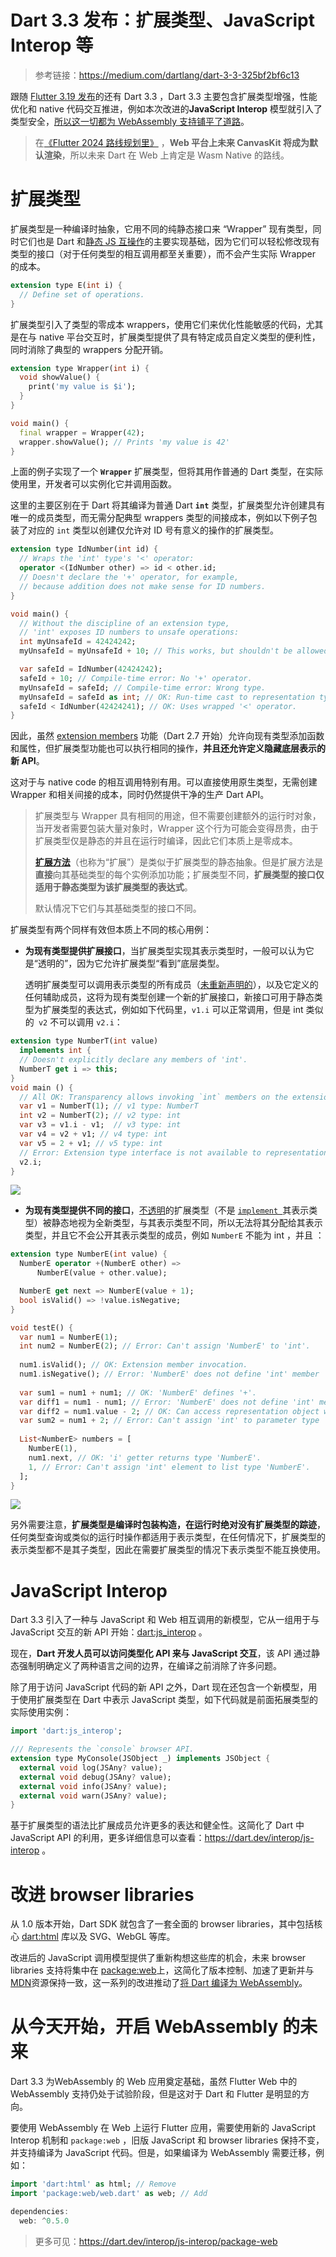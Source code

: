 # Dart 3.3 发布：扩展类型、JavaScript Interop 等

> 参考链接：https://medium.com/dartlang/dart-3-3-325bf2bf6c13

跟随 [Flutter 3.19 发布](https://juejin.cn/post/7334503381200781363)的还有 Dart 3.3 ，Dart 3.3 主要包含扩展类型增强，性能优化和 native 代码交互推进，例如本次改进的**JavaScript Interop** 模型就引入了类型安全，[所以这一切都为 WebAssembly 支持铺平了道路](https://juejin.cn/post/7232164444985622588)。

>在[《Flutter 2024 路线规划里》](https://juejin.cn/post/7335067315452428297) ，**Web 平台上未来  CanvasKit 将成为默认渲染**，所以未来 Dart 在 Web 上肯定是 Wasm Native 的路线。



# 扩展类型

扩展类型是一种编译时抽象，它用不同的纯静态接口来 “Wrapper” 现有类型，同时它们也是 Dart 和[静态 JS 互操作](https://dart.dev/go/next-gen-js-interop)的主要实现基础，因为它们可以轻松修改现有类型的接口（对于任何类型的相互调用都至关重要），而不会产生实际 Wrapper 的成本。

```dart
extension type E(int i) {
  // Define set of operations.
}
```

扩展类型引入了类型的零成本 wrappers，使用它们来优化性能敏感的代码，尤其是在与 native 平台交互时，扩展类型提供了具有特定成员自定义类型的便利性，同时消除了典型的 wrappers 分配开销。

```dart
extension type Wrapper(int i) {
  void showValue() {
    print('my value is $i');
  }
}

void main() {
  final wrapper = Wrapper(42);
  wrapper.showValue(); // Prints 'my value is 42'
}
```

上面的例子实现了一个 **`Wrapper`** 扩展类型，但将其用作普通的 Dart 类型，在实际使用里，开发者可以实例化它并调用函数。

这里的主要区别在于 Dart 将其编译为普通 Dart **`int`** 类型，扩展类型允许创建具有唯一的成员类型，而无需分配典型 wrappers 类型的间接成本，例如以下例子包装了对应的 `int` 类型以创建仅允许对 ID 号有意义的操作的扩展类型。

```dart
extension type IdNumber(int id) {
  // Wraps the 'int' type's '<' operator:
  operator <(IdNumber other) => id < other.id;
  // Doesn't declare the '+' operator, for example,
  // because addition does not make sense for ID numbers.
}

void main() {
  // Without the discipline of an extension type,
  // 'int' exposes ID numbers to unsafe operations:
  int myUnsafeId = 42424242;
  myUnsafeId = myUnsafeId + 10; // This works, but shouldn't be allowed for IDs.

  var safeId = IdNumber(42424242);
  safeId + 10; // Compile-time error: No '+' operator.
  myUnsafeId = safeId; // Compile-time error: Wrong type.
  myUnsafeId = safeId as int; // OK: Run-time cast to representation type.
  safeId < IdNumber(42424241); // OK: Uses wrapped '<' operator.
}
```

因此，虽然  [extension members](https://dart.dev/language/extension-methods)  功能（Dart 2.7 开始）允许向现有类型添加函数和属性，但扩展类型功能也可以执行相同的操作，**并且还允许定义隐藏底层表示的新 API**。

这对于与 native code 的相互调用特别有用。可以直接使用原生类型，无需创建 Wrapper 和相关间接的成本，同时仍然提供干净的生产 Dart API。

> 扩展类型与 Wrapper 具有相同的用途，但不需要创建额外的运行时对象，当开发者需要包装大量对象时，Wrapper 这个行为可能会变得昂贵，由于扩展类型仅是静态的并且在运行时编译，因此它们本质上是零成本。
>
> [**扩展方法**](https://dart.dev/language/extension-methods)（也称为“扩展”）是类似于扩展类型的静态抽象。但是扩展方法是**直接**向其基础类型的每个实例添加功能；扩展类型不同，**扩展类型的接口仅适用于静态类型为该扩展类型的表达式**。
>
> 默认情况下它们与其基础类型的接口不同。

扩展类型有两个同样有效但本质上不同的核心用例：

- **为现有类型提供扩展接口**，当扩展类型实现其表示类型时，一般可以认为它是“透明的”，因为它允许扩展类型“看到”底层类型。

  透明扩展类型可以调用表示类型的所有成员（[未重新声明的](https://dart.dev/language/extension-types#redeclare)），以及它定义的任何辅助成员，这将为现有类型创建一个新的扩展接口，新接口可用于静态类型为扩展类型的表达式，例如如下代码里，`v1.i` 可以正常调用，但是 int 类似的` v2` 不可以调用 `v2.i`：

```dart
extension type NumberT(int value) 
  implements int {
  // Doesn't explicitly declare any members of 'int'.
  NumberT get i => this;
}
void main () {
  // All OK: Transparency allows invoking `int` members on the extension type:
  var v1 = NumberT(1); // v1 type: NumberT
  int v2 = NumberT(2); // v2 type: int
  var v3 = v1.i - v1;  // v3 type: int
  var v4 = v2 + v1; // v4 type: int
  var v5 = 2 + v1; // v5 type: int
  // Error: Extension type interface is not available to representation type
  v2.i;
}
```
![](http://img.cdn.guoshuyu.cn/20240216_Dart-303/image1.png)

- **为现有类型提供不同的接口**，[不透明](https://dart.dev/language/extension-types#transparency)的扩展类型（不是 [`implement `](https://dart.dev/language/extension-types#implements)其表示类型）被静态地视为全新类型，与其表示类型不同，所以无法将其分配给其表示类型，并且它不会公开其表示类型的成员，例如 `NumberE` 不能为 int ，并且 ：

```dart
extension type NumberE(int value) {
  NumberE operator +(NumberE other) =>
      NumberE(value + other.value);

  NumberE get next => NumberE(value + 1);
  bool isValid() => !value.isNegative;
}

void testE() { 
  var num1 = NumberE(1);
  int num2 = NumberE(2); // Error: Can't assign 'NumberE' to 'int'.
  
  num1.isValid(); // OK: Extension member invocation.
  num1.isNegative(); // Error: 'NumberE' does not define 'int' member 'isNegative'.
  
  var sum1 = num1 + num1; // OK: 'NumberE' defines '+'.
  var diff1 = num1 - num1; // Error: 'NumberE' does not define 'int' member '-'.
  var diff2 = num1.value - 2; // OK: Can access representation object with reference.
  var sum2 = num1 + 2; // Error: Can't assign 'int' to parameter type 'NumberE'. 
  
  List<NumberE> numbers = [
    NumberE(1), 
    num1.next, // OK: 'i' getter returns type 'NumberE'.
    1, // Error: Can't assign 'int' element to list type 'NumberE'.
  ];
}
```

  ![](http://img.cdn.guoshuyu.cn/20240216_Dart-303/image2.png)

另外需要注意，**扩展类型是编译时包装构造，在运行时绝对没有扩展类型的踪迹**，任何类型查询或类似的运行时操作都适用于表示类型，在任何情况下，扩展类型的表示类型都不是其子类型，因此在需要扩展类型的情况下表示类型不能互换使用。

# JavaScript Interop 

Dart 3.3 引入了一种与 JavaScript 和 Web 相互调用的新模型，它从一组用于与 JavaScript 交互的新 API 开始：[dart:js_interop](https://api.dart.dev/dart-js_interop/dart-js_interop-library.html) 。

现在，**Dart 开发人员可以访问类型化 API 来与 JavaScript 交互**，该 API 通过静态强制明确定义了两种语言之间的边界，在编译之前消除了许多问题。

除了用于访问  JavaScript 代码的新 API 之外，Dart 现在还包含一个新模型，用于使用扩展类型在 Dart 中表示 JavaScript 类型，如下代码就是前面拓展类型的实际使用实例：

```dart
import 'dart:js_interop';

/// Represents the `console` browser API.
extension type MyConsole(JSObject _) implements JSObject {
  external void log(JSAny? value);
  external void debug(JSAny? value);
  external void info(JSAny? value);
  external void warn(JSAny? value);
}
```

基于扩展类型的语法比扩展成员允许更多的表达和健全性。这简化了 Dart 中 JavaScript API 的利用，更多详细信息可以查看：https://dart.dev/interop/js-interop 。

# 改进 browser libraries

从 1.0 版本开始，Dart SDK 就包含了一套全面的 browser libraries，其中包括核心 [dart:html](https://api.dart.dev/dart-html/dart-html-library.html) 库以及 SVG、WebGL 等库。

改进后的 JavaScript 调用模型提供了重新构想这些库的机会，未来 browser libraries 支持将集中在 [package:web](https://pub.dev/packages/web)上，这简化了版本控制、加速了更新并与[MDN](https://developer.mozilla.org/)资源保持一致，这一系列的改进推动了[将 Dart 编译为 WebAssembly](https://juejin.cn/post/7232164444985622588)。

# 从今天开始，开启 WebAssembly 的未来

Dart 3.3 为WebAssembly 的 Web 应用奠定基础，虽然 Flutter Web 中的 WebAssembly 支持仍处于试验阶段，但是这对于 Dart 和 Flutter 是明显的方向。

要使用 WebAssembly 在 Web 上运行 Flutter 应用，需要使用新的 JavaScript Interop 机制和 `package:web` ，旧版 JavaScript 和 browser libraries 保持不变，并支持编译为 JavaScript 代码。但是，如果编译为 WebAssembly 需要迁移，例如：

```dart
import 'dart:html' as html; // Remove
import 'package:web/web.dart' as web; // Add

dependencies:
  web: ^0.5.0
```

>  更多可见：https://dart.dev/interop/js-interop/package-web